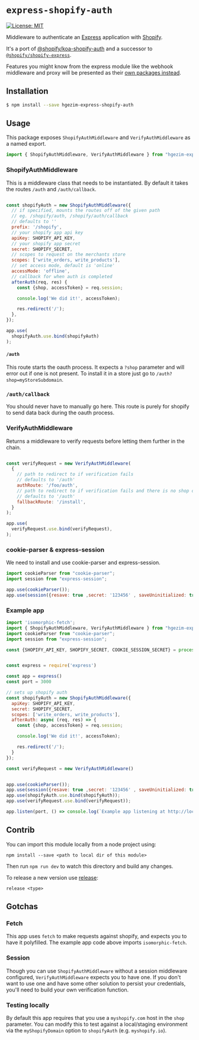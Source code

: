 # `express-shopify-auth`

[![License: MIT](https://img.shields.io/badge/License-MIT-green.svg)](LICENSE.md)

Middleware to authenticate an [Express](https://expressjs.com/) application with [Shopify](https://www.shopify.ca/).

It's a port of [@shopify/koa-shopify-auth](https://github.com/Shopify/quilt/blob/master/packages/koa-shopify-auth/README.md) and a successor to [`@shopify/shopify-express`](https://www.npmjs.com/package/@shopify/shopify-express).

Features you might know from the express module like the webhook middleware and proxy will be presented as their [own packages instead](https://github.com/Shopify/quilt/blob/master/packages/koa-shopify-graphql-proxy/README.md).

## Installation

```bash
$ npm install --save hgezim-express-shopify-auth
```

## Usage

This package exposes `ShopifyAuthMiddleware` and `VerifyAuthMiddleware` as a named export.

```js
import { ShopifyAuthMiddleware, VerifyAuthMiddleware } from "hgezim-express-shopify-auth";
```

### ShopifyAuthMiddleware

This is a middleware class that needs to be instantiated. By default it takes the routes `/auth` and `/auth/callback`.

```js

const shopifyAuth = new ShopifyAuthMiddleware({
  // if specified, mounts the routes off of the given path
  // eg. /shopify/auth, /shopify/auth/callback
  // defaults to ''
  prefix: '/shopify',
  // your shopify app api key
  apiKey: SHOPIFY_API_KEY,
  // your shopify app secret
  secret: SHOPIFY_SECRET,
  // scopes to request on the merchants store
  scopes: ['write_orders, write_products'],
  // set access mode, default is 'online'
  accessMode: 'offline',
  // callback for when auth is completed
  afterAuth(req, res) {
    const {shop, accessToken} = req.session;

    console.log('We did it!', accessToken);

    res.redirect('/');
  },
});

app.use(
  shopifyAuth.use.bind(shopifyAuth)
);
```

#### `/auth`

This route starts the oauth process. It expects a `?shop` parameter and will error out if one is not present. To install it in a store just go to `/auth?shop=myStoreSubdomain`.

### `/auth/callback`

You should never have to manually go here. This route is purely for shopify to send data back during the oauth process.

### VerifyAuthMiddleware

Returns a middleware to verify requests before letting them further in the chain.

```javascript

const verifyRequest = new VerifyAuthMiddleware(
  {
    // path to redirect to if verification fails
    // defaults to '/auth'
    authRoute: '/foo/auth',
    // path to redirect to if verification fails and there is no shop on the query
    // defaults to '/auth'
    fallbackRoute: '/install',
  }
);

app.use(
  verifyRequest.use.bind(verifyRequest),
);
```
### cookie-parser & express-session
We need to install and use cookie-parser and express-session.

```javascript
import cookieParser from "cookie-parser";
import session from "express-session";

app.use(cookieParser());
app.use(session({resave: true ,secret: '123456' , saveUninitialized: true}));

```

### Example app

```javascript
import 'isomorphic-fetch';
import { ShopifyAuthMiddleware, VerifyAuthMiddleware } from "hgezim-express-shopify-auth";
import cookieParser from "cookie-parser";
import session from "express-session";

const {SHOPIFY_API_KEY, SHOPIFY_SECRET, COOKIE_SESSION_SECRET} = process.env;


const express = require('express')

const app = express()
const port = 3000

// sets up shopify auth
const shopifyAuth = new ShopifyAuthMiddleware({
  apiKey: SHOPIFY_API_KEY,
  secret: SHOPIFY_SECRET,
  scopes: ['write_orders, write_products'],
  afterAuth: async (req, res) => {
    const {shop, accessToken} = req.session;

    console.log('We did it!', accessToken);

    res.redirect('/');
  }
});

const verifyRequest = new VerifyAuthMiddleware()


app.use(cookieParser());
app.use(session({resave: true ,secret: '123456' , saveUninitialized: true}));
app.use(shopifyAuth.use.bind(shopifyAuth));
app.use(verifyRequest.use.bind(verifyRequest));

app.listen(port, () => console.log(`Example app listening at http://localhost:${port}`))

```

## Contrib

You can import this module locally from a node project using:

`npm install --save <path to local dir of this module>`

Then run `npm run dev` to watch this directory and build any changes.

To release a new version use [release](https://www.npmjs.com/package/release):

`release <type>`

## Gotchas

### Fetch

This app uses `fetch` to make requests against shopify, and expects you to have it polyfilled. The example app code above imports `isomorphic-fetch`.

### Session

Though you can use `ShopifyAuthMiddleware` without a session middleware configured, `VerifyAuthMiddleware` expects you to have one. If you don't want to use one and have some other solution to persist your credentials, you'll need to build your own verification function.

### Testing locally

By default this app requires that you use a `myshopify.com` host in the `shop` parameter. You can modify this to test against a local/staging environment via the `myShopifyDomain` option to `shopifyAuth` (e.g. `myshopify.io`).
